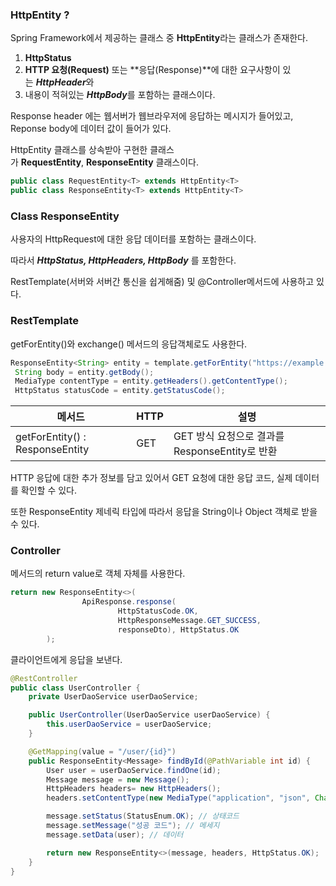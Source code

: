 ### **HttpEntity ?**

Spring Framework에서 제공하는 클래스 중 **HttpEntity**라는 클래스가 존재한다.

1. **HttpStatus**
2. **HTTP 요청(Request)** 또는 **응답(Response)**에 대한 요구사항이 있는 ***HttpHeader***와 
3. 내용이 적혀있는 ***HttpBody***를 포함하는 클래스이다.

Response header 에는 웹서버가 웹브라우저에 응답하는 메시지가 들어있고, Reponse body에 데이터 값이 들어가 있다.

HttpEntity 클래스를 상속받아 구현한 클래스가 **RequestEntity**, **ResponseEntity** 클래스이다.

```java
public class RequestEntity<T> extends HttpEntity<T>
public class ResponseEntity<T> extends HttpEntity<T>
```

### Class ResponseEntity<T>

사용자의 HttpRequest에 대한 응답 데이터를 포함하는 클래스이다.

따라서 ***HttpStatus, HttpHeaders, HttpBody*** 를 포함한다.

RestTemplate(서버와 서버간 통신을 쉽게해줌) 및 @Controller메서드에 사용하고 있다.

### RestTemplate

getForEntity()와 exchange() 메서드의 응답객체로도 사용한다.

```java
ResponseEntity<String> entity = template.getForEntity("https://example.com", String.class);
 String body = entity.getBody();
 MediaType contentType = entity.getHeaders().getContentType();
 HttpStatus statusCode = entity.getStatusCode();
```

| 메서드 | HTTP | 설명 |
| --- | --- | --- |
| getForEntity() : ResponseEntity | GET  | GET 방식 요청으로 결과를 ResponseEntity로 반환 |

HTTP 응답에 대한 추가 정보를 담고 있어서 GET 요청에 대한 응답 코드, 실제 데이터를 확인할 수 있다. 

또한 ResponseEntity<T> 제네릭 타입에 따라서 응답을 String이나 Object 객체로 받을 수 있다.

### Controller

메서드의 return value로 객체 자체를 사용한다.

```java
return new ResponseEntity<>(
                ApiResponse.response(
                        HttpStatusCode.OK,
                        HttpResponseMessage.GET_SUCCESS,
                        responseDto), HttpStatus.OK
        );
```

클라이언트에게 응답을 보낸다.

```java
@RestController
public class UserController {
    private UserDaoService userDaoService;

    public UserController(UserDaoService userDaoService) {
        this.userDaoService = userDaoService;
    }

    @GetMapping(value = "/user/{id}")
    public ResponseEntity<Message> findById(@PathVariable int id) {
        User user = userDaoService.findOne(id);
        Message message = new Message();
        HttpHeaders headers= new HttpHeaders();
        headers.setContentType(new MediaType("application", "json", Charset.forName("UTF-8")));

        message.setStatus(StatusEnum.OK); // 상태코드
        message.setMessage("성공 코드"); // 메세지
        message.setData(user); // 데이터

        return new ResponseEntity<>(message, headers, HttpStatus.OK);
    }
}
```
